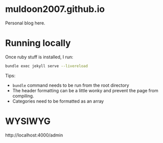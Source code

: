 # muldoon2007.github.io
Personal blog here.

# Running locally
Once ruby stuff is installed, I run:

``` bash
bundle exec jekyll serve --livereload
```

Tips:

- `bundle` command needs to be run from the root directory
- The header formatting can be a little wonky and prevent the page from compiling.
- Categories need to be formatted as an array

# WYSIWYG

http://localhost:4000/admin

